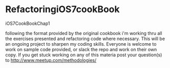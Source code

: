 # RefactoringiOS7cookBook
iOS7CookBookChap1

following the format provided by the original cookbook i'm working thru all the exercises presented and refactoring code where necessary.
This will be an ongoing project to sharpen my coding skills.  Everyone is welcome to work on sample code provided, or slack the repo and work on their own copy.
If you get stuck working on any of this materia post your question(s) to http://www.meetup.com/methodologies/
